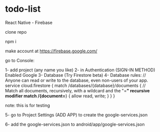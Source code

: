 # todo-list
React Native - Firebase

clone repo

npm i 

make account at https://firebase.google.com/

go to Console:

1- add project (any name you like)
2- in Authentication (SIGN-IN METHOD) Enabled  Google
3- Database (Try Firestore beta)
4- Database rules:
// Anyone can read or write to the database, even non-users of your app.
service cloud.firestore {
  match /databases/{database}/documents {
    // Match all documents, recursively, with a wildcard and the "=**" recursive modifier
    match /{document=**} {
      allow read, write;
    }
  }
}

note: this is for testing

5- go to Project Settings (ADD APP) to create the google-services.json

6- add the google-services.json to android/app/google-services.json


